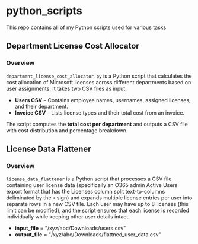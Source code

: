 # python_scripts
This repo contains all of my Python scripts used for various tasks
## Department License Cost Allocator

### Overview
`department_license_cost_allocator.py` is a Python script that calculates the cost allocation of Microsoft licenses across different departments based on user assignments. It takes two CSV files as input:

- **Users CSV** – Contains employee names, usernames, assigned licenses, and their department.
- **Invoice CSV** – Lists license types and their total cost from an invoice.

The script computes the **total cost per department** and outputs a CSV file with cost distribution and percentage breakdown.

## License Data Flattener

### Overview
`license_data_flattener` is a Python script that processes a CSV file containing user license data (specifically an O365 admin Active Users export format that has the Licenses column split text-to-columns deliminated by the `+` sign) and expands multiple license entries per user into separate rows in a new CSV file. Each user may have up to 8 licenses (this limit can be modified), and the script ensures that each license is recorded individually while keeping other user details intact.

- **input_file** = "/xyz/abc/Downloads/users.csv"
- **output_file** = "/xyz/abc/Downloads/flattned_user_data.csv"